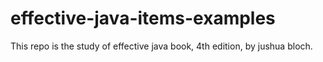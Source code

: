 # effective-java-items-examples
This repo is the study of effective java book, 4th edition, by jushua bloch.
